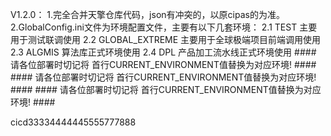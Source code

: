 V1.2.0：
1.完全合并天擎仓库代码，json有冲突的，以原cipas的为准。
2.GlobalConfig.ini文件为环境配置文件，主要有以下几套环境：
    2.1 TEST 主要用于测试联调使用
    2.2 GLOBAL_EXTREME 主要用于全球极端项目前端调用使用
    2.3 ALGMIS 算法库正式环境使用
    2.4 DPL 产品加工流水线正式环境使用
    #### 请各位部署时切记将 首行CURRENT_ENVIRONMENT值替换为对应环境! ####
    #### 请各位部署时切记将 首行CURRENT_ENVIRONMENT值替换为对应环境! ####
    #### 请各位部署时切记将 首行CURRENT_ENVIRONMENT值替换为对应环境! ####

cicd33334444445555777888